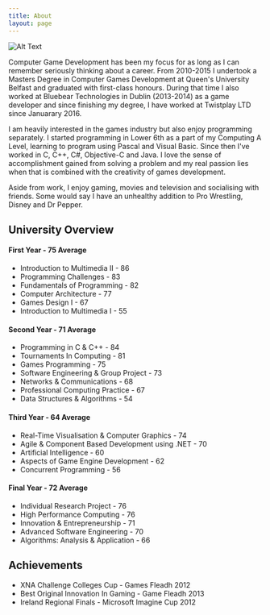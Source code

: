 ```yaml
---
title: About
layout: page
---
```


<img class="image" src="{{ site.url }}/markimg.jpg" alt="Alt Text">

<p>Computer Game Development has been my focus for as long as I can remember seriously thinking about a career. From 2010-2015 I undertook a Masters Degree in Computer Games Development at Queen's University Belfast and graduated with first-class honours. During that time I also worked at Bluebear Technologies in Dublin (2013-2014) as a game developer and since finishing my degree, I have worked at Twistplay LTD since Januarary 2016.</p>

<p>I am heavily interested in the games industry but also enjoy programming separately. I started programming in Lower 6th as a part of my Computing A Level, learning to program using Pascal and Visual Basic. Since then I've worked in C, C++, C#, Objective-C and Java. I love the sense of accomplishment gained from solving a problem and my real passion lies when that is combined with the creativity of games development.

Aside from work, I enjoy gaming, movies and television and socialising with friends. Some would say I have an unhealthy addition to Pro Wrestling, Disney and Dr Pepper.</p>

<p></p>
<p></p>

<h2>University Overview</h2>

<h4>First Year - 75 Average</h4>

<ul class="skill-list">
	<li>Introduction to Multimedia II - 86</li>
	<li>Programming Challenges - 83</li>
	<li>Fundamentals of Programming - 82</li>
	<li>Computer Architecture - 77</li>
	<li>Games Design I - 67</li>
	<li>Introduction to Multimedia I - 55</li>	
</ul>

<h4>Second Year - 71 Average</h4>

<ul class="skill-list">
	<li>Programming in C & C++ - 84</li>
	<li>Tournaments In Computing - 81</li>
	<li>Games Programming - 75</li>
	<li>Software Engineering & Group Project - 73</li>
	<li>Networks & Communications - 68</li>
	<li>Professional Computing Practice - 67</li>
	<li>Data Structures & Algorithms - 54</li>
</ul>

<h4>Third Year - 64 Average</h4>

<ul class="skill-list">
	<li>Real-Time Visualisation & Computer Graphics - 74</li>
	<li>Agile & Component Based Development using .NET - 70</li>
	<li>Artificial Intelligence - 60</li>
	<li>Aspects of Game Engine Development - 62</li>
	<li>Concurrent Programming - 56</li>
</ul>

<h4>Final Year - 72 Average</h4>

<ul class="skill-list">
	<li>Individual Research Project - 76</li>
	<li>High Performance Computing - 76</li>
	<li>Innovation & Entrepreneurship - 71</li>
	<li>Advanced Software Engineering - 70</li>
	<li>Algorithms: Analysis & Application - 66</li>
</ul>

<p></p>
<p></p>

<h2>Achievements</h2>

<ul>
	<li>XNA Challenge Colleges Cup - Games Fleadh 2012</li>
	<li>Best Original Innovation In Gaming - Game Fleadh 2013</li>
	<li>Ireland Regional Finals	- Microsoft Imagine Cup 2012</li>
</ul>
